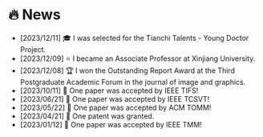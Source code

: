 # 🔥 News
- [2023/12/11] 🎓 I was selected for the Tianchi Talents - Young Doctor Project.
- [2023/12/09] ⭐️ I became an Associate Professor at Xinjiang University.
- [2023/12/08] 🏆 I won the Outstanding Report Award at the Third Postgraduate Academic Forum in the journal of image and graphics.
- [2023/10/11] 🎉 One paper was accepted by IEEE TIFS!
- [2023/06/21] 🎉 One paper was accepted by IEEE TCSVT!
- [2023/05/22] 🎉 One paper was accepted by ACM TOMM!
- [2023/04/21] 🎉 One patent was granted.
- [2023/01/12] 🎉 One paper was accepted by IEEE TMM!
